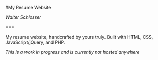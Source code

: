#My Resume Website

*Walter Schlosser*

===

My resume website, handcrafted by yours truly.
Built with HTML, CSS, JavaScript/jQuery, and PHP.

*This is a work in progress and is currently not hosted anywhere*
